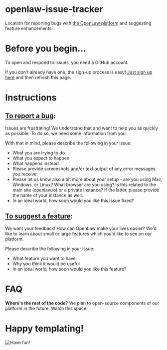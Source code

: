 # openlaw-issue-tracker
Location for reporting bugs with [the OpenLaw platform](https://openlaw.io) and suggesting feature enhancements.

# Before you begin...
To open and respond to issues, you need a GitHub account.

If you don't already have one, the sign-up process is easy!
[Just sign up here](https://www.github.com/join) and then refresh this page.

# Instructions
## [To report a bug](https://github.com/outkaj/openlaw-issue-tracker/issues/new):

Issues are frustrating! We understand that and want to help you as quickly as possible. To do so,
we need some information from you.

With that in mind, please describe the following in your issue:
* What you are trying to do
* What you expect to happen
* What happens instead
* Please provide screenshots and/or text output of any error messages you receive.
* Please let us know also a bit more about your setup - are you using Mac, Windows, or Linux? What browser
are you using? Is this related to the main site (openlaw.io) or a private instance? If the latter,
please provide the name of your instance as well.
* In an ideal world, how soon would you like this issue fixed?


## [To suggest a feature](https://github.com/outkaj/openlaw-issue-tracker/issues/new):

We want your feedback! How can OpenLaw make your lives easier? We'd like to learn about small or large
features which you'd like to see on our platform.

Please describe the following in your issue:
* What feature you want to have
* Why you think it would be useful
* In an ideal world, how soon would you like this feature?

# FAQ
**Where's the rest of the code?**
   We plan to open-source components of our platform in the future. Watch this space.

# Happy templating!
![Have fun!](https://i1.wp.com/thedroidlawyer.com/wp-content/uploads/2018/02/productive.gif)
